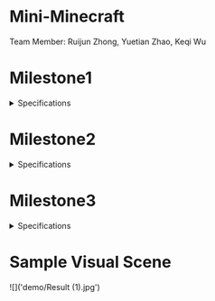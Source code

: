 # Mini-Minecraft
Team Member: Ruijun Zhong, Yuetian Zhao, Keqi Wu

# Milestone1
<details>
  <summary> Specifications </summary>
  
## Game Engine Tick Function and Player Physics (Ruijun Zhong)
**Player Movement Control**
  * **F key**: Enable or disable flight mode
  * **Mouse Movement**: Control Camera Orientation using polar coordinates.
  * **WASD Keys**: directional player movement relative to the camera's orientation, enhancing navigation within the voxel-based environment.
  * **Space Key**: Activates the jump functionality, allowing the player to overcome obstacles and explore vertical terrain features.
  * **Q&E Keys**: Accelerate postively or negatively along up vector during flight mode
  * **Shift  Key**: Engages a speed multiplier, providing the capability for accelerated movement across expansive terrains.  

**Physics**
  * **Gravity Simulation**: Applies a constant downward force on the player, necessitating strategic navigation and engagement with various terrain elevations.
  * **Friction Implementation**: Decelerates player movement over time, preventing unrealistic perpetual motion and enhancing the realism of player-terrain interactions.
  * **External Forces**:  Considers additional environmental forces, enabling dynamic player responses to various game world stimuli.

**Collision Detection**
  * **Grid Marching Technique**: Utilizes ray casting for precise collision prediction and prevention, ensuring terrain solidity is respected.
  * **Terrain Interaction:**: Modifies player movement based on detected voxel collisions, maintaining consistent and realistic interactions within the game environment.
  * **Ray Casting VS Object-Object Intersection Preference**: Selected over AABB intersection to improve collision detection reliability, crucial for avoiding missed collisions at lower frame rates and preventing "tunneling" through terrain.

  **Block Interaction**
  * **Left Mouse Click**: Removes a block from the terrain. This action utilizes a precise ray casting technique to determine the specific block the player is targeting, allowing for accurate and intuitive terrain modification.
  * **Right Mouse Click**: Places a new block adjacent to the targeted terrain block. The placement algorithm ensures the new block is positioned in direct relation to the block face the player is looking at, providing a seamless and intuitive building experience.
    
## Procedural Terrain (Yuetian Zhao)
**Grassland** : The grasslands terrain is generated using two-dimensional fractal Brownian Motion (fBM) driven by a Perlin noise function.

**mountains** : The mountains terrain is friven by fractal perlin noise, in order to make mountains sharper we use pow function and smoothstep for transition. 

**ProcTerrainGen** : The class stores all the noise function used in milestone1 and for future use.

## Efficient Terrain Rendering and Chunking (Keqi Wu)
**Chunk Inherited from drawable**

The primary goal is to accumulate VBO (Vertex Buffer Object) data for a chunk and store this data in memory to facilitate rendering. In the process of gathering VBO data, only the faces of opaque blocks that are adjacent to empty spaces (air) are considered for rendering. This entails appending the vertices, normals, colors, and UV coordinates of these faces to the VBO data. For blocks situated at the boundaries of a chunk, adjacent chunks are consulted to determine the status of blocks neighboring those at the edge.

**Interleaved VBO Data**

Given that the setup includes just a single buffer array besides the index buffer array, it's necessary only to use generateBuffer() along with POSITION, NORMAL, COLOR. Following this, the buffer data should be linked with POSITION, NORMAL, COLOR. Within shaderprogram.cpp, the addition of a drawInterleaved(Drawable &d) function facilitates the drawing of the buffer. This function details the starting points for each type of data—position, normal, color, UV coordinates—and outlines the stride required for accurately accessing each piece of information.

**Terrain expansion**

During each update cycle, the program verifies if the 81 chunks around the player, forming a 9 x 9 chunk area, have been initialized and whether their VBO data has been generated. If any chunks have not been created or their VBO data is missing, the program proceeds to instantiate these chunks and generate the necessary VBO data. There's a specific member variable, named m_ChunkVBOs, responsible for holding the VBOs of all chunks that are currently loaded. Within the draw function, there's a loop that traverses this chunk, rendering each chunk for which VBO data exists.
</details>

# Milestone2
<details>
  <summary> Specifications </summary>

## Cave Systems & Multithread(currently got issue here) (Keqi Wu)
* **Caves Generation**: 3d Perlin Noise was used to generate the cave systems, which are uniformly distributed beneath the entire surface terrain. If the noise value returned by getCaveHeight(x,y,z) is less than zero, we place STONE blocks; otherwise, we place LAVA or EMPTY blocks based on height.
*  **Collision Detection**: To prevent collisions with transparent objects, we do not set the velocity to zero if the hit block is transparent (WATER, LAVA).
*  **Post Processing**: Added color offset when under water and lava.
*  **multithread**: Also tried to implement another version of Multithread, containing some thread designing issues that cause crashes randomly. The terrain can be generated on my machine but not on team members machine (on MS1). When migrate to MS2, the program crashes.

## Texturing and Texture Animation (Ruijun Zhong)
**Player Movement Control**
  * **Sample From Texture Atlas**: Sample the texture from a texture atlas to consolidate multiple textures into a single program, reducing drawcalls and optimizing performance in real-time rendering.
  * **Texture Animation**: Animate the texture to enhance realism
  * **Transparent Blend Rendering**: Employ transparent blending techniques by rendering opaque objects first and transparent objects second, using separate Vertex Buffer Objects (VBOs) to avoid issues caused by the depth buffer. This approach ensures that if the transparent rendering is incorrect, it won't obstruct the visibility of other objects.

## Multithread & lava/water swim (Yuetian Zhao) 
**multithread**
  * **BlockTypeWorker**: use noise to generate terrain information
  * **VBOWorker**: used to generate data for our VBO and then pass to the shader.
  * **Swim**: swim in lava and water : change the velocity, so player can swim in the lava and water
</details>

# Milestone3
<details>
  <summary> Specifications </summary>

## Normal Mapping & Shdaow Map & Water Wave (Lighting) & Distance Fog & Defered Rendering Pipline(Ruijun Zhong)

* **Normal Map**: Apply Normal to make Minecraft Cube realistic

* **Shdaow Map**: For the Shadow Map implementation, Percentage-Closer Filtering (PCF) is utilized to enhance the visual quality of shadows. This technique softens the edges of shadows, making them appear more natural and less pixelated. The depth of objects from the light's perspective is recorded using a light view depth map, which is crucial for determining whether a pixel is in shadow or lighted. This method helps to accurately simulate the effect of shadows cast by light sources in 3D environments.
  
* **Water Wave (Lighting)**: The water wave simulation incorporates advanced lighting models to achieve realistic effects. Using the Blinn-Phong lighting model, specular highlights are rendered on the water surface based on the viewer and light direction, enhancing the visual perception of water surface undulations. Additionally, the Fresnel effect is employed to adjust the reflectivity of the water surface depending on the viewing angle; the water becomes more transparent as the viewing angle approaches grazing angles. This dynamic interaction of light with the water surface brings a lifelike quality to the scene.

* **Distance Fog**: The implementation of Distance Fog involves a technique that simulates atmospheric effects by gradually increasing the opacity of fog with distance from the camera. The color and density of the fog are dynamically adjusted based on the depth of the scene and a procedural skybox color, which allows for a seamless blend of the fog with the background sky, creating a depth cue and enhancing the perception of distance in the virtual environment.

* **Deferred Rendering Pipline**: The Deferred Rendering Pipeline is a powerful rendering technique used to handle multiple light sources efficiently in complex scenes. In this method, the rendering process is split into two main phases: the geometry pass and the lighting pass. During the geometry pass, data about scene geometry, such as positions, normals, and material properties, are captured in textures (G-buffers) without any lighting calculations. In the subsequent lighting pass, these textures are used to perform lighting calculations for each pixel independently, which allows for handling numerous dynamic lights and complex material interactions more effectively. This technique is especially beneficial for scenes with high geometric complexity and diverse lighting conditions.

## Day and night cycle & Post-process Camera Overlay & Water Wave (motion part) (Keqi Wu)

* **Day and night cycle**: Sky GLSL fragment shader crafts a dynamic sky environment by altering light and color based on the sun's continually changing position. Utilizing an inverse view projection matrix, it transforms screen coordinates to world coordinates, establishing the foundation for simulating atmospheric effects. The shader calculates ray directions from the camera, essential for rendering the light scattering across the sky. Worley noise generates animated, realistic cloud textures, contributing depth and movement to the sky. Sphere-to-UV mapping is employed to apply these textures onto a simulated spherical dome, enhancing the visual impression of a curved atmosphere. Color transitions are meticulously handled, shifting between distinct palettes for noon, sunset, and dusk based on the sun's elevation and angle relative to the observer. This blending is tuned to reflect the sun's position, with special effects like a glowing sun that dynamically changes in appearance and intensity. The result is a visually compelling sky simulation that enhances the realism and depth of 3D scenes, making the shader integral to immersive outdoor environments.
  
* **Water Wave (motion part)**: The vertex shader simulates water wave motion on geometry marked as "animated" by utilizing vertex attributes. This effect is achieved by applying a sine and cosine function to the world-space coordinates (x, z) of each vertex. The amplitude and frequency of the waves are varied by using a noise function based on the vertex position, creating a more natural and less uniform appearance. The calculated wave offsets the y-coordinate of the vertex position, giving the impression of undulating water. The shader ensures the adjustments are perspective-correct by scaling the offset by the w-component of the clip space position, enhancing the realism of the effect.

* **Post-process Camera Overlay**: The water GLSL fragment shader simulates a dynamic water effect by blending textural data with procedural noise. It retrieves color from an albedo texture and modifies it using a fractal brownian motion (fbm) function, which applies cubic interpolation for noise generation across three-dimensional space. This noise influences the texture's brightness, simulating light interaction with moving water surfaces. Additionally, the shader creates a shimmering effect using a complex trigonometric transformation, enhancing the water's visual complexity. This combination of texture manipulation and procedural generation creates a realistic and dynamic water overlay. The lava shader simulates fluid flow across surfaces by computing a noise-based distortion field. It uses a noise function to determine the flow direction and intensity at various points, adjusted dynamically by the shader's time variable, simulating natural fluid movement. This is further processed to compute gradients and influence the flow's directionality. The result is visually represented as a color modulation over the albedo texture, adding a sense of depth and motion to the rendered surface, mimicking the appearance of flowing, viscous material.

## Additional Biomes & Procedurally placed assets (Yuetian Zhao)
* **Additional Biomes**: Incorporate the new block types 'SNOW' and 'SAND' into terrain generation system. Utilize two distinct noise functions, Perlin noise and fbm, to generate detailed maps representing moisture and temperature distributions across your virtual world. These maps serve as dynamic templates, capturing the nuanced variations in moisture levels and thermal gradients that influence biome formations. Leveraging the information from these maps, implement an intelligent biome determination mechanism. This algorithmic approach analyzes the moisture and temperature data at each point of your terrain, allowing it to categorize regions into different biomes such as lush grasslands. By defining specific thresholds and criteria based on environmental factors, system can accurately discern which biome characteristics are prevalent in each area. Once the biomes are identified, integrate them into terrain generation pipeline. As the terrain takes shape. For instance, 'SNOW' blocks should adorn frigid landscapes characterized by low temperatures and high moisture, while 'SAND' blocks find their home in arid expanses with minimal moisture content. Simulating natural ecosystems where different biomes coexist harmoniously.

* **Procedurally placed assets **: Add CACTUS, RED_FLOWER, AND LONG/MID GRASS to the biome, for trees and cactus, use two noise function to determine one region, and in that region, only one tree can exist, for grass and flower, use one perlin noise to determine a position should place asset or not.   
</details>

# Sample Visual Scene

![]('demo/Result (1).jpg')
